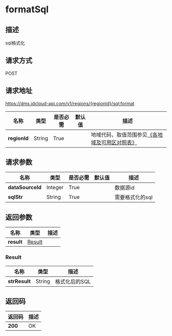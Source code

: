# formatSql


## 描述
sql格式化

## 请求方式
POST

## 请求地址
https://dms.jdcloud-api.com/v1/regions/{regionId}/sql:format

|名称|类型|是否必需|默认值|描述|
|---|---|---|---|---|
|**regionId**|String|True| |地域代码，取值范围参见[《各地域及可用区对照表》](../Enum-Definitions/Regions-AZ.md)|

## 请求参数
|名称|类型|是否必需|默认值|描述|
|---|---|---|---|---|
|**dataSourceId**|Integer|True| |数据源id|
|**sqlStr**|String|True| |需要格式化的sql|


## 返回参数
|名称|类型|描述|
|---|---|---|
|**result**|[Result](#result)| |

### <div id="Result">Result</div>
|名称|类型|描述|
|---|---|---|
|**strResult**|String|格式化后的SQL|

## 返回码
|返回码|描述|
|---|---|
|**200**|OK|
